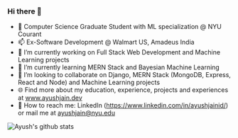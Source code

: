 ### Hi there 👋

- 📕 Computer Science Graduate Student with ML specialization @ NYU Courant
- 📫 Ex-Software Development @ Walmart US, Amadeus India
- 🔭 I’m currently working on Full Stack Web Development and Machine Learning projects
- 🌱 I’m currently learning MERN Stack and Bayesian Machine Learning
- 👯 I’m looking to collaborate on Django, MERN Stack (MongoDB, Express, React and Node) and Machine Learning projects
- 🌐 Find more about my education, experience, projects and experiences at www.ayushjain.dev 
- 📩 How to reach me: LinkedIn (https://www.linkedin.com/in/ayushjainid/) or mail me at ayushjain@nyu.edu

![Ayush's github stats](https://github-readme-stats.vercel.app/api?username=ayushjainid&show_icons=true&theme=radical&count_private=true&show_icons=true)
